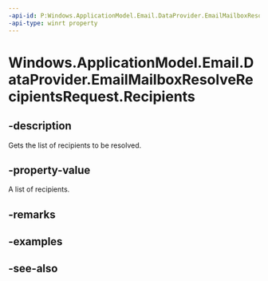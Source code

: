 ```yaml
---
-api-id: P:Windows.ApplicationModel.Email.DataProvider.EmailMailboxResolveRecipientsRequest.Recipients
-api-type: winrt property
---
```


<!-- Property syntax
public Windows.Foundation.Collections.IVectorView<string> Recipients { get; }
-->

# Windows.ApplicationModel.Email.DataProvider.EmailMailboxResolveRecipientsRequest.Recipients

## -description
Gets the list of recipients to be resolved.

## -property-value
A list of recipients.

## -remarks

## -examples

## -see-also
